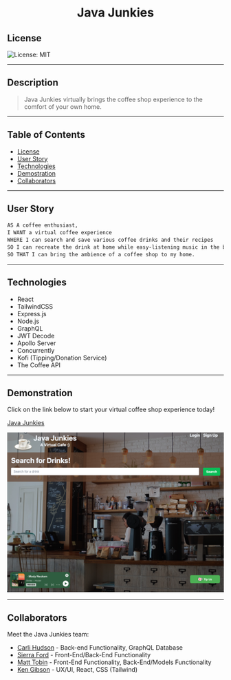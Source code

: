 <h1 align=center> Java Junkies </h1>

## License

![License: MIT](https://img.shields.io/badge/License-MIT-purple.svg)

---

## Description

> Java Junkies virtually brings the coffee shop experience to the comfort of your own home.

---

## Table of Contents

- [License](#license)
- [User Story](#user-story)
- [Technologies](#technologies)
- [Demostration](#demonstration)
- [Collaborators](#collaborators)

---

## User Story

```md
AS A coffee enthusiast,
I WANT a virtual coffee experience
WHERE I can search and save various coffee drinks and their recipes
SO I can recreate the drink at home while easy-listening music in the background
SO THAT I can bring the ambience of a coffee shop to my home.
```

---

## Technologies

- React
- TailwindCSS
- Express.js
- Node.js
- GraphQL
- JWT Decode
- Apollo Server
- Concurrently
- Kofi (Tipping/Donation Service)
- The Coffee API

---

## Demonstration

Click on the link below to start your virtual coffee shop experience today!

[Java Junkies](https://java-junkies-virtual-cafe.herokuapp.com/)

![Java Junkies](./client/src/assests/images/SCR-20230405-nwy.png)

---

## Collaborators

Meet the Java Junkies team:

- [Carli Hudson](https://github.com/carlihudson) - Back-end Functionality, GraphQL Database
- [Sierra Ford](https://github.com/sieraford) - Front-End/Back-End Functionality
- [Matt Tobin](https://github.com/Tobin-Matt) - Front-End Functionality, Back-End/Models Functionality
- [Ken Gibson](https://github.com/Klgibsonjr) - UX/UI, React, CSS (Tailwind)
